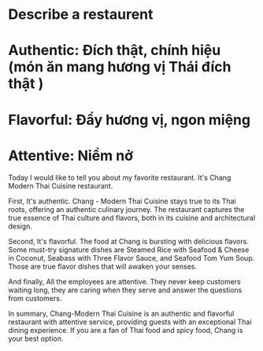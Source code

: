 # Describe a restaurent
# Authentic: Đích thật, chính hiệu (món ăn mang hương vị Thái đích thật )
# Flavorful: Đầy hương vị, ngon miệng
# Attentive: Niềm nở
Today I would like to tell you about my favorite restaurant. It's Chang Modern Thai Cuisine restaurant.

First, It's authentic. Chang - Modern Thai Cuisine stays true to its Thai roots, offering an authentic culinary journey. The restaurant captures the true essence of Thai culture and flavors, both in its cuisine and architectural design.

Second, It's flavorful. The food at Chang is bursting with delicious flavors. Some must-try signature dishes are Steamed Rice with Seafood & Cheese in Coconut, Seabass with Three Flavor Sauce, and Seafood Tom Yum Soup. Those are true flavor dishes that will awaken your senses.

And finally, All the employees are attentive. They never keep customers waiting long, they are caring when they serve and answer the questions from customers.

In summary, Chang-Modern Thai Cuisine is an authentic and flavorful restaurant with attentive service, providing guests with an exceptional Thai dining experience. If you are a fan of Thai food and spicy food, Chang is your best option.